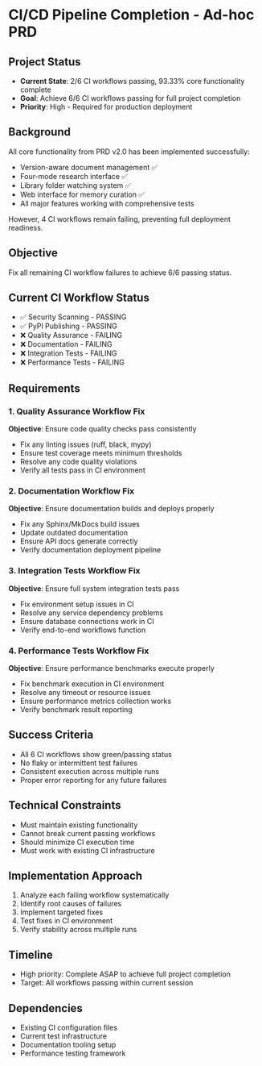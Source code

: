 # CI/CD Pipeline Completion - Ad-hoc PRD

## Project Status
- **Current State**: 2/6 CI workflows passing, 93.33% core functionality complete
- **Goal**: Achieve 6/6 CI workflows passing for full project completion
- **Priority**: High - Required for production deployment

## Background
All core functionality from PRD v2.0 has been implemented successfully:
- Version-aware document management ✅
- Four-mode research interface ✅  
- Library folder watching system ✅
- Web interface for memory curation ✅
- All major features working with comprehensive tests

However, 4 CI workflows remain failing, preventing full deployment readiness.

## Objective
Fix all remaining CI workflow failures to achieve 6/6 passing status.

## Current CI Workflow Status
- ✅ Security Scanning - PASSING
- ✅ PyPI Publishing - PASSING  
- ❌ Quality Assurance - FAILING
- ❌ Documentation - FAILING
- ❌ Integration Tests - FAILING
- ❌ Performance Tests - FAILING

## Requirements

### 1. Quality Assurance Workflow Fix
**Objective**: Ensure code quality checks pass consistently
- Fix any linting issues (ruff, black, mypy)
- Ensure test coverage meets minimum thresholds
- Resolve any code quality violations
- Verify all tests pass in CI environment

### 2. Documentation Workflow Fix  
**Objective**: Ensure documentation builds and deploys properly
- Fix any Sphinx/MkDocs build issues
- Update outdated documentation
- Ensure API docs generate correctly
- Verify documentation deployment pipeline

### 3. Integration Tests Workflow Fix
**Objective**: Ensure full system integration tests pass
- Fix environment setup issues in CI
- Resolve any service dependency problems
- Ensure database connections work in CI
- Verify end-to-end workflows function

### 4. Performance Tests Workflow Fix
**Objective**: Ensure performance benchmarks execute properly
- Fix benchmark execution in CI environment
- Resolve any timeout or resource issues
- Ensure performance metrics collection works
- Verify benchmark result reporting

## Success Criteria
- All 6 CI workflows show green/passing status
- No flaky or intermittent test failures
- Consistent execution across multiple runs
- Proper error reporting for any future failures

## Technical Constraints
- Must maintain existing functionality
- Cannot break current passing workflows
- Should minimize CI execution time
- Must work with existing CI infrastructure

## Implementation Approach
1. Analyze each failing workflow systematically
2. Identify root causes of failures
3. Implement targeted fixes
4. Test fixes in CI environment
5. Verify stability across multiple runs

## Timeline
- High priority: Complete ASAP to achieve full project completion
- Target: All workflows passing within current session

## Dependencies
- Existing CI configuration files
- Current test infrastructure
- Documentation tooling setup
- Performance testing framework